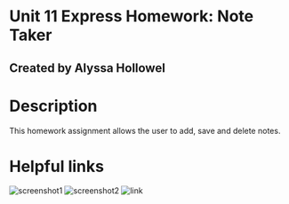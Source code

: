 # Unit 11 Express Homework: Note Taker

## Created by Alyssa Hollowel

# Description
This homework assignment allows the user to add, save and delete notes.

# Helpful links

![screenshot1](/develop/images/screenshot1.png)
![screenshot2](/develop/images/screenshot2.png)
![link](https://gentle-refuge-11171.herokuapp.com/)
